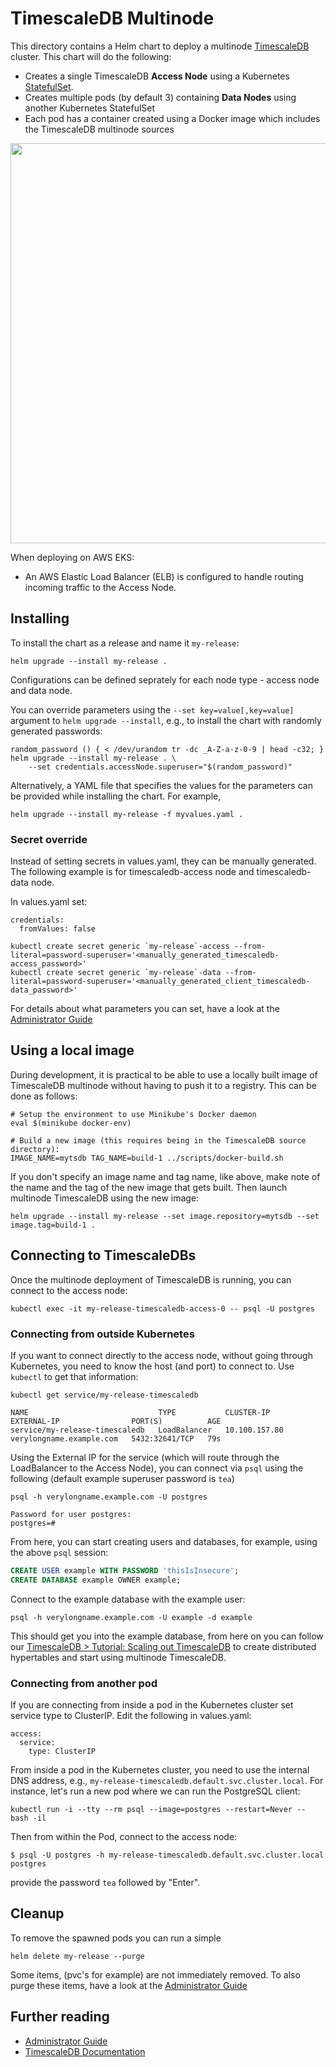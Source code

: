 <!---
This file and its contents are licensed under the Apache License 2.0.
Please see the included NOTICE for copyright information and LICENSE for a copy of the license.
-->

# TimescaleDB Multinode

This directory contains a Helm chart to deploy a multinode [TimescaleDB](https://github.com/timescale/timescaledb/) cluster.
This chart will do the following:

- Creates a single TimescaleDB **Access Node** using a Kubernetes [StatefulSet](https://kubernetes.io/docs/concepts/workloads/controllers/statefulset/).
- Creates multiple pods (by default 3) containing **Data Nodes** using another Kubernetes StatefulSet
- Each pod has a container created using a Docker image which includes the TimescaleDB multinode sources

<img src="./timescaledb-multi.png" width="640" />

When deploying on AWS EKS:
- An AWS Elastic Load Balancer (ELB) is configured to handle routing incoming traffic to the Access Node.

## Installing

To install the chart as a release and name it `my-release`:

```console
helm upgrade --install my-release .
```
Configurations can be defined seprately for each node type - access node and data node.

You can override parameters using the `--set key=value[,key=value]` argument to `helm upgrade --install`,
e.g., to install the chart with randomly generated passwords:

```console
random_password () { < /dev/urandom tr -dc _A-Z-a-z-0-9 | head -c32; }
helm upgrade --install my-release . \
    --set credentials.accessNode.superuser="$(random_password)"
```

Alternatively, a YAML file that specifies the values for the parameters can be provided while installing the chart. For example,
```console
helm upgrade --install my-release -f myvalues.yaml .
```

### Secret override

Instead of setting secrets in values.yaml, they can be manually generated. The following example is for timescaledb-access node and timescaledb-data node.

In values.yaml set:
```console
credentials:
  fromValues: false
```

```console
kubectl create secret generic `my-release`-access --from-literal=password-superuser='<manually_generated_timescaledb-access_password>'
kubectl create secret generic `my-release`-data --from-literal=password-superuser='<manually_generated_client_timescaledb-data_password>'
```

For details about what parameters you can set, have a look at the [Administrator Guide](admin-guide.md#configure)

## Using a local image

During development, it is practical to be able to use a locally built image of TimescaleDB multinode without having to push it to a registry. This can be done as follows:

```console
# Setup the environment to use Minikube's Docker daemon
eval $(minikube docker-env)

# Build a new image (this requires being in the TimescaleDB source directory):
IMAGE_NAME=mytsdb TAG_NAME=build-1 ../scripts/docker-build.sh
```
If you don't specify an image name and tag name, like above, make note of the name and the tag of the new image that gets built. Then launch multinode TimescaleDB using the new image:

```console
helm upgrade --install my-release --set image.repository=mytsdb --set image.tag=build-1 .
```

## Connecting to TimescaleDBs

Once the multinode deployment of TimescaleDB is running, you can connect to the access node:

```console
kubectl exec -it my-release-timescaledb-access-0 -- psql -U postgres
```

### Connecting from outside Kubernetes
If you want to connect directly to the access node, without going
through Kubernetes, you need to know the host (and port) to connect
to. Use `kubectl` to get that information:

```console
kubectl get service/my-release-timescaledb
```
```
NAME                             TYPE           CLUSTER-IP      EXTERNAL-IP                PORT(S)          AGE
service/my-release-timescaledb   LoadBalancer   10.100.157.80   verylongname.example.com   5432:32641/TCP   79s
```

Using the External IP for the service (which will route through the
LoadBalancer to the Access Node), you can connect via `psql` using the
following (default example superuser password is `tea`)

```console
psql -h verylongname.example.com -U postgres
```
```
Password for user postgres:
postgres=#
```

From here, you can start creating users and databases, for example, using the above `psql` session:
```sql
CREATE USER example WITH PASSWORD 'thisIsInsecure';
CREATE DATABASE example OWNER example;
```

Connect to the example database with the example user:

```console
psql -h verylongname.example.com -U example -d example
```

This should get you into the example database, from here on you can follow
our [TimescaleDB > Tutorial: Scaling out TimescaleDB](https://docs.timescale.com/clustering/tutorials/clustering)
to create distributed hypertables and start using multinode TimescaleDB.

### Connecting from another pod
If you are connecting from inside a pod in the Kubernetes cluster set service type to ClusterIP. Edit the following in values.yaml:

```console
access:
  service:
    type: ClusterIP
```

From inside a pod in the Kubernetes cluster, you need to use the
internal DNS address, e.g.,
`my-release-timescaledb.default.svc.cluster.local`. For instance,
let's run a new pod where we can run the PostgreSQL client:

```console
kubectl run -i --tty --rm psql --image=postgres --restart=Never -- bash -il
```

Then from within the Pod, connect to the access node:

```console
$ psql -U postgres -h my-release-timescaledb.default.svc.cluster.local postgres
```

provide the password `tea` followed by "Enter".

## Cleanup

To remove the spawned pods you can run a simple
```console
helm delete my-release --purge
```
Some items, (pvc's for example) are not immediately removed.
To also purge these items, have a look at the [Administrator Guide](admin-guide.md#cleanup)

## Further reading

- [Administrator Guide](admin-guide.md)
- [TimescaleDB Documentation](https://docs.timescale.com/clustering/main)
